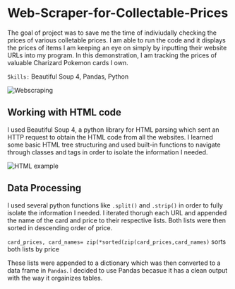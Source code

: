 # Web-Scraper-for-Collectable-Prices
The goal of project was to save me the time of indiviudally checking the prices of various colletable prices. I am able to run the code and it displays the prices of items I am keeping an eye on simply by inputting their website URLs into my program. In this demonstration, I am tracking the prices of valuable Charizard Pokemon cards I own.

`Skills:` Beautiful Soup 4, Pandas, Python

![Webscraping](https://user-images.githubusercontent.com/106715980/182493441-1cf482c9-b0ae-4b4c-9117-3abb3a1124bc.png)

## Working with HTML code
I used Beautiful Soup 4, a python library for HTML parsing which sent an HTTP request to obtain the HTML code from all the websites. I learned some basic HTML tree structuring and used built-in functions to navigate through classes and tags in order to isolate the information I needed.

![HTML example](https://user-images.githubusercontent.com/106715980/182493862-4238c070-fca2-46f4-b17f-0dab00147444.png)

## Data Processing

I used several python functions like `.split()` and `.strip()` in order to fully isolate the information I needed. I iterated thorugh each URL and appended the name of the card and price to their respective lists. Both lists were then sorted in descending order of price. 

`card_prices, card_names= zip(*sorted(zip(card_prices,card_names)` sorts both lists by price

These lists were appended to a dictionary which was then converted to a data frame in `Pandas`. I decided to use Pandas becasue it has a clean output with the way it orgainizes tables.
